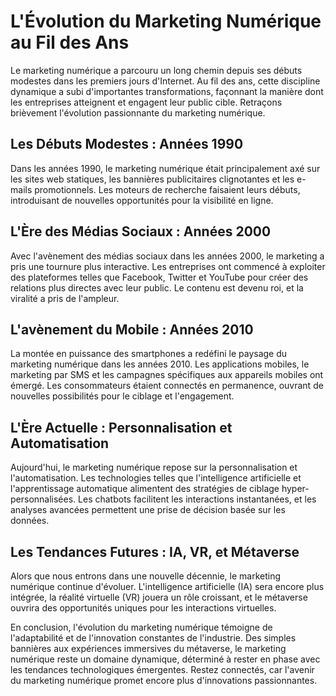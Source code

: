 # L'Évolution du Marketing Numérique au Fil des Ans
Le marketing numérique a parcouru un long chemin depuis ses débuts modestes dans les premiers jours d'Internet. Au fil des ans, cette discipline dynamique a subi d'importantes transformations, façonnant la manière dont les entreprises atteignent et engagent leur public cible. Retraçons brièvement l'évolution passionnante du marketing numérique.

## Les Débuts Modestes : Années 1990
Dans les années 1990, le marketing numérique était principalement axé sur les sites web statiques, les bannières publicitaires clignotantes et les e-mails promotionnels. Les moteurs de recherche faisaient leurs débuts, introduisant de nouvelles opportunités pour la visibilité en ligne.

## L'Ère des Médias Sociaux : Années 2000
Avec l'avènement des médias sociaux dans les années 2000, le marketing a pris une tournure plus interactive. Les entreprises ont commencé à exploiter des plateformes telles que Facebook, Twitter et YouTube pour créer des relations plus directes avec leur public. Le contenu est devenu roi, et la viralité a pris de l'ampleur.

## L'avènement du Mobile : Années 2010
La montée en puissance des smartphones a redéfini le paysage du marketing numérique dans les années 2010. Les applications mobiles, le marketing par SMS et les campagnes spécifiques aux appareils mobiles ont émergé. Les consommateurs étaient connectés en permanence, ouvrant de nouvelles possibilités pour le ciblage et l'engagement.

## L'Ère Actuelle : Personnalisation et Automatisation
Aujourd'hui, le marketing numérique repose sur la personnalisation et l'automatisation. Les technologies telles que l'intelligence artificielle et l'apprentissage automatique alimentent des stratégies de ciblage hyper-personnalisées. Les chatbots facilitent les interactions instantanées, et les analyses avancées permettent une prise de décision basée sur les données.

## Les Tendances Futures : IA, VR, et Métaverse
Alors que nous entrons dans une nouvelle décennie, le marketing numérique continue d'évoluer. L'intelligence artificielle (IA) sera encore plus intégrée, la réalité virtuelle (VR) jouera un rôle croissant, et le métaverse ouvrira des opportunités uniques pour les interactions virtuelles.

En conclusion, l'évolution du marketing numérique témoigne de l'adaptabilité et de l'innovation constantes de l'industrie. Des simples bannières aux expériences immersives du métaverse, le marketing numérique reste un domaine dynamique, déterminé à rester en phase avec les tendances technologiques émergentes. Restez connectés, car l'avenir du marketing numérique promet encore plus d'innovations passionnantes.